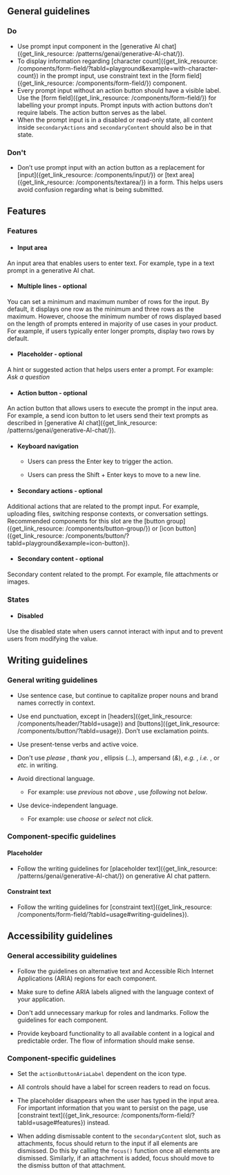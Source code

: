 ## General guidelines

### Do

  * Use prompt input component in the [generative AI chat]({get_link_resource: /patterns/genai/generative-AI-chat/}).
  * To display information regarding [character count]({get_link_resource: /components/form-field/?tabId=playground&example=with-character-count}) in the prompt input, use constraint text in the [form field]({get_link_resource: /components/form-field/}) component.
  * Every prompt input without an action button should have a visible label. Use the [form field]({get_link_resource: /components/form-field/}) for labelling your prompt inputs. Prompt inputs with action buttons don’t require labels. The action button serves as the label.
  * When the prompt input is in a disabled or read-only state, all content inside `secondaryActions` and `secondaryContent` should also be in that state.



### Don't

  * Don’t use prompt input with an action button as a replacement for [input]({get_link_resource: /components/input/}) or [text area]({get_link_resource: /components/textarea/}) in a form. This helps users avoid confusion regarding what is being submitted.



## Features

### Features

  * #### Input area

An input area that enables users to enter text. For example, type in a text prompt in a generative AI chat. 

  * #### Multiple lines \- optional

You can set a minimum and maximum number of rows for the input. By default, it displays one row as the minimum and three rows as the maximum. However, choose the minimum number of rows displayed based on the length of prompts entered in majority of use cases in your product. For example, if users typically enter longer prompts, display two rows by default.

  * #### Placeholder \- optional

A hint or suggested action that helps users enter a prompt. For example: _Ask a question_

  * #### Action button \- optional

An action button that allows users to execute the prompt in the input area. For example, a send icon button to let users send their text prompts as described in [generative AI chat]({get_link_resource: /patterns/genai/generative-AI-chat/}).

  * #### Keyboard navigation

    * Users can press the Enter key to trigger the action.

    * Users can press the Shift + Enter keys to move to a new line. 

  * #### Secondary actions \- optional

Additional actions that are related to the prompt input. For example, uploading files, switching response contexts, or conversation settings. Recommended components for this slot are the [button group]({get_link_resource: /components/button-group/}) or [icon button]({get_link_resource: /components/button/?tabId=playground&example=icon-button}).

  * #### Secondary content \- optional

Secondary content related to the prompt. For example, file attachments or images.




### States

  * #### Disabled

Use the disabled state when users cannot interact with input and to prevent users from modifying the value.




## Writing guidelines

### General writing guidelines

  * Use sentence case, but continue to capitalize proper nouns and brand names correctly in context.

  * Use end punctuation, except in [headers]({get_link_resource: /components/header/?tabId=usage}) and [buttons]({get_link_resource: /components/button/?tabId=usage}). Don’t use exclamation points.

  * Use present-tense verbs and active voice.

  * Don't use _please_ , _thank you_ , ellipsis (_..._), ampersand (_&_), _e.g._ , _i.e._ , or _etc._ in writing.

  * Avoid directional language.

    * For example: use _previous_ not _above_ , use _following_ not _below_.

  * Use device-independent language.

    * For example: use _choose_ or _select_ not _click_.




### Component-specific guidelines

#### Placeholder 

  * Follow the writing guidelines for [placeholder text]({get_link_resource: /patterns/genai/generative-AI-chat/}) on generative AI chat pattern.




#### Constraint text

  * Follow the writing guidelines for [constraint text]({get_link_resource: /components/form-field/?tabId=usage#writing-guidelines}).




## Accessibility guidelines

### General accessibility guidelines

  * Follow the guidelines on alternative text and Accessible Rich Internet Applications (ARIA) regions for each component.

  * Make sure to define ARIA labels aligned with the language context of your application.

  * Don't add unnecessary markup for roles and landmarks. Follow the guidelines for each component.

  * Provide keyboard functionality to all available content in a logical and predictable order. The flow of information should make sense.




### Component-specific guidelines

  * Set the `actionButtonAriaLabel` dependent on the icon type.

  * All controls should have a label for screen readers to read on focus.

  * The placeholder disappears when the user has typed in the input area. For important information that you want to persist on the page, use [constraint text]({get_link_resource: /components/form-field/?tabId=usage#features}) instead.

  * When adding dismissable content to the `secondaryContent` slot, such as attachments, focus should return to the input if all elements are dismissed. Do this by calling the `focus()` function once all elements are dismissed. Similarly, if an attachment is added, focus should move to the dismiss button of that attachment.



